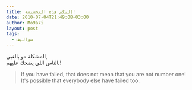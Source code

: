 ```yaml
---
title: إليكم هذه التحشيشة!
date: 2010-07-04T21:49:08+03:00
author: Mo9a7i
layout: post
tags:
  - سواليف
---
```

المشكلة مو بالغبي,  
بالناس اللي يضحك عليهم!  

> If you have failed, that does not mean that you are not number one!  
> It's possible that everybody else have failed too.
